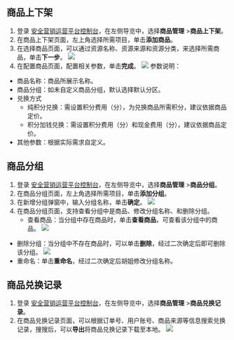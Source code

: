 ## 商品上下架
1. 登录 [安全营销运营平台控制台](https://console.cloud.tencent.com/smop/data/mallUser)，在左侧导览中，选择**商品管理** >**商品上下架**。
2. 在商品上下架页面，左上角选择所需项目，单击**添加商品**。
3. 在选择商品页面，可以通过资源名称、资源来源和资源分类，来选择所需商品，单击**下一步**。
![](https://qcloudimg.tencent-cloud.cn/raw/1425a255fee3454f405f7b4e8c985e5b.png)
4. 在配置商品页面，配置相关参数，单击**完成**。
![](https://qcloudimg.tencent-cloud.cn/raw/f170078beaa88eed9d423e3ddccf6c87.png)
参数说明：
 - 商品名称：商品所展示名称。
 - 商品分组：如未自定义商品分组，默认选择默认分区。
 - 兑换方式
    - 纯积分兑换：需设置积分费用（分），为兑换商品所需积分，建议依据商品定价。
    - 积分加钱兑换：需设置积分费用（分）和现金费用（分），建议依据商品定价。
  - 其他参数：根据实际需求自定义。

## 商品分组
1. 登录 [安全营销运营平台控制台](https://console.cloud.tencent.com/smop/data/mallUser)，在左侧导览中，选择**商品管理** >**商品分组**。
2. 在商品分组页面，左上角选择所需项目，单击**添加分组**。
3. 在新增分组弹窗中，输入分组名称，单击**确定**。
![](https://qcloudimg.tencent-cloud.cn/raw/64a5692a815df4fe18203a4a5b069297.png)
4. 在商品分组页面，支持查看分组中是商品、修改分组名称、和删除分组。
   - 查看商品：当分组中存在商品时，单击**查看商品**，可查看该分组中的商品。
  ![](https://qcloudimg.tencent-cloud.cn/raw/9b84094c016b7a2a2553a806837c0cb1.png)
 - 删除分组：当分组中不存在商品时，可以单击**删除**，经过二次确定后即可删除该分组。
![](https://qcloudimg.tencent-cloud.cn/raw/91286361817f1690bd9c757886b548f3.png)
 - 重命名：单击**重命名**，经过二次确定后胡姐修改分组名称。

## 商品兑换记录
1. 登录 [安全营销运营平台控制台](https://console.cloud.tencent.com/smop/data/mallUser)，在左侧导览中，选择**商品管理** >**商品兑换记录**。
2. 在商品兑换记录页面，可以根据订单号、用户账号、商品来源等信息搜索兑换记录，搜搜后，可以**导出**将商品兑换记录下载至本地。
![](https://qcloudimg.tencent-cloud.cn/raw/a2a29ce4b90b8bc20ddc371a13594494.png)
